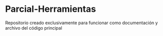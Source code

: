 # Parcial-Herramientas
Repositorio creado exclusivamente para funcionar como documentación y archivo del código principal
